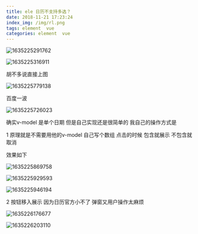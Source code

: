 ```yaml
---
title: ele 日历不支持多选？
date: 2018-11-21 17:23:24
index_img: /img/rl.png
tags: element  vue  
categories: element  vue   
---
```


![1635225291762](1635225291762.png)

![1635225316911](1635225316911.png)

胡不多说直接上图

![1635225779138](1635225779138.png)

百度一波

![1635225726023](1635225726023.png)

确实v-model 是单个日期 但是自己实现还是很简单的 我自己的操作方式是

1 原理就是不需要用他的v-model  自己写个数组 点击的时候  包含就展示  不包含就取消





效果如下



![1635225869758](1635225869758.png)



![1635225929593](1635225929593.png)

![1635225946194](1635225946194.png)

2 按钮移入展示 因为日历官方小不了 弹窗又用户操作太麻烦

![1635226176677](1635226176677.png)

![1635226203110](1635226203110.png)